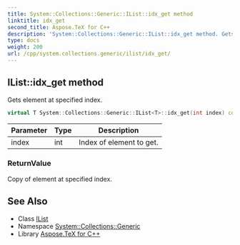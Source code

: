 ```yaml
---
title: System::Collections::Generic::IList::idx_get method
linktitle: idx_get
second_title: Aspose.TeX for C++
description: 'System::Collections::Generic::IList::idx_get method. Gets element at specified index in C++.'
type: docs
weight: 200
url: /cpp/system.collections.generic/ilist/idx_get/
---
```

## IList::idx_get method


Gets element at specified index.

```cpp
virtual T System::Collections::Generic::IList<T>::idx_get(int index) const =0
```


| Parameter | Type | Description |
| --- | --- | --- |
| index | int | Index of element to get. |

### ReturnValue

Copy of element at specified index.

## See Also

* Class [IList](../)
* Namespace [System::Collections::Generic](../../)
* Library [Aspose.TeX for C++](../../../)
